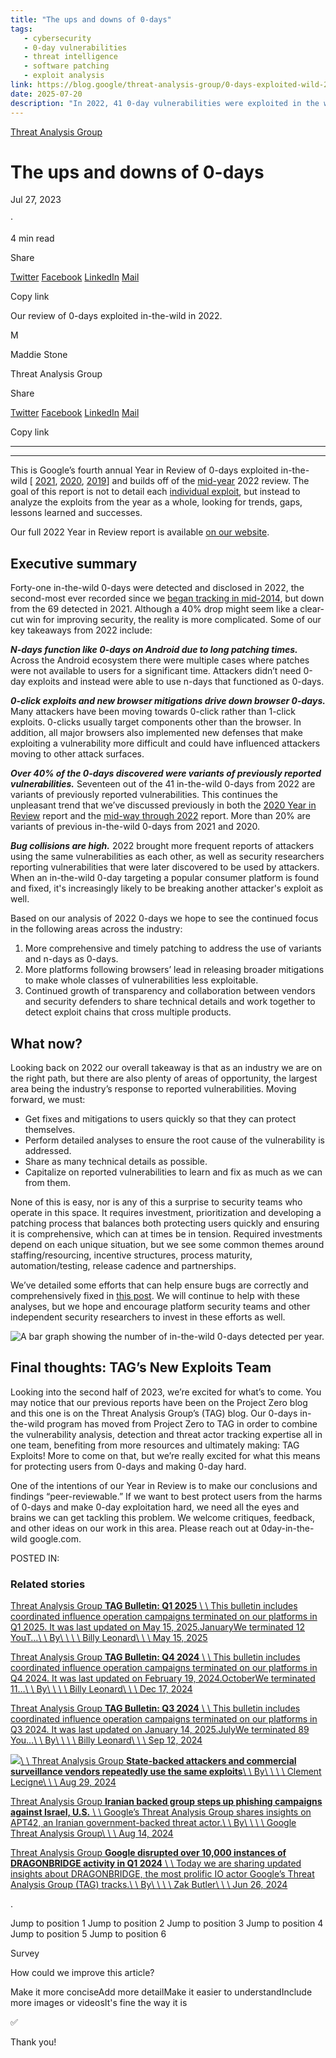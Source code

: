 ```yaml
---
title: "The ups and downs of 0-days"
tags:
   - cybersecurity
   - 0-day vulnerabilities
   - threat intelligence
   - software patching
   - exploit analysis
link: https://blog.google/threat-analysis-group/0-days-exploited-wild-2022/%23:~:text%3DOver%252040%2525%2520of%2520the%25200%252Ddays%2520discovered%2520were%2520variants%2520of%2520previously%2520reported%2520vulnerabilities/
date: 2025-07-20
description: "In 2022, 41 0-day vulnerabilities were exploited in the wild, a significant drop from 69 in 2021, signaling improvements in cybersecurity resilience. Notably, patch delays on Android platforms allowed n-days to function like 0-days. Although browsers saw fewer 0-day exploits due to enhanced defenses, many attackers shifted to 0-click methods. Over 40% of 0-days were variants of previously identified vulnerabilities, underscoring a persistent challenge. The report advocates for faster patching, broader mitigations, and improved collaboration in vulnerability management to effectively tackle these trends."
---
```


[Threat Analysis Group](https://blog.google/threat-analysis-group/)

# The ups and downs of 0-days

Jul 27, 2023

·

4 min read

Share

[Twitter](https://twitter.com/intent/tweet?text=The%20ups%20and%20downs%20of%200-days%20%40google&url=https://blog.google/threat-analysis-group/0-days-exploited-wild-2022/) [Facebook](https://www.facebook.com/sharer/sharer.php?caption=The%20ups%20and%20downs%20of%200-days&u=https://blog.google/threat-analysis-group/0-days-exploited-wild-2022/) [LinkedIn](https://www.linkedin.com/shareArticle?mini=true&url=https://blog.google/threat-analysis-group/0-days-exploited-wild-2022/&title=The%20ups%20and%20downs%20of%200-days) [Mail](mailto:?subject=The%20ups%20and%20downs%20of%200-days&body=Check%20out%20this%20article%20on%20the%20Keyword:%0A%0AThe%20ups%20and%20downs%20of%200-days%0A%0AThe%20goal%20of%20this%20report%20is%20to%20analyze%20the%20exploits%20from%20the%20year%20as%20a%20whole,%20looking%20for%20trends,%20gaps,%20lessons%20learned,%20and%20successes.%0A%0Ahttps://blog.google/threat-analysis-group/0-days-exploited-wild-2022/)

Copy link

Our review of 0-days exploited in-the-wild in 2022.


M

Maddie Stone

Threat Analysis Group


Share

[Twitter](https://twitter.com/intent/tweet?text=The%20ups%20and%20downs%20of%200-days%20%40google&url=https://blog.google/threat-analysis-group/0-days-exploited-wild-2022/) [Facebook](https://www.facebook.com/sharer/sharer.php?caption=The%20ups%20and%20downs%20of%200-days&u=https://blog.google/threat-analysis-group/0-days-exploited-wild-2022/) [LinkedIn](https://www.linkedin.com/shareArticle?mini=true&url=https://blog.google/threat-analysis-group/0-days-exploited-wild-2022/&title=The%20ups%20and%20downs%20of%200-days) [Mail](mailto:?subject=The%20ups%20and%20downs%20of%200-days&body=Check%20out%20this%20article%20on%20the%20Keyword:%0A%0AThe%20ups%20and%20downs%20of%200-days%0A%0AThe%20goal%20of%20this%20report%20is%20to%20analyze%20the%20exploits%20from%20the%20year%20as%20a%20whole,%20looking%20for%20trends,%20gaps,%20lessons%20learned,%20and%20successes.%0A%0Ahttps://blog.google/threat-analysis-group/0-days-exploited-wild-2022/)

Copy link

* * *

* * *

This is Google’s fourth annual Year in Review of 0-days exploited in-the-wild \[ [2021](https://googleprojectzero.blogspot.com/2022/04/the-more-you-know-more-you-know-you.html), [2020](https://googleprojectzero.blogspot.com/2021/02/deja-vu-lnerability.html), [2019](https://googleprojectzero.blogspot.com/2020/07/detection-deficit-year-in-review-of-0.html)\] and builds off of the [mid-year](https://googleprojectzero.blogspot.com/2022/06/2022-0-day-in-wild-exploitationso-far.html) 2022 review. The goal of this report is not to detail each [individual exploit](https://googleprojectzero.github.io/0days-in-the-wild/rca.html), but instead to analyze the exploits from the year as a whole, looking for trends, gaps, lessons learned and successes.

Our full 2022 Year in Review report is available [on our website](https://security.googleblog.com/2023/07/the-ups-and-downs-of-0-days-year-in.html).

## Executive summary

Forty-one in-the-wild 0-days were detected and disclosed in 2022, the second-most ever recorded since we [began tracking in mid-2014](https://docs.google.com/spreadsheets/d/1lkNJ0uQwbeC1ZTRrxdtuPLCIl7mlUreoKfSIgajnSyY/edit#gid=0), but down from the 69 detected in 2021. Although a 40% drop might seem like a clear-cut win for improving security, the reality is more complicated. Some of our key takeaways from 2022 include:

**_N-days function like 0-days on Android due to long patching times._** Across the Android ecosystem there were multiple cases where patches were not available to users for a significant time. Attackers didn’t need 0-day exploits and instead were able to use n-days that functioned as 0-days.

**_0-click exploits and new browser mitigations drive down browser 0-days._** Many attackers have been moving towards 0-click rather than 1-click exploits. 0-clicks usually target components other than the browser. In addition, all major browsers also implemented new defenses that make exploiting a vulnerability more difficult and could have influenced attackers moving to other attack surfaces.

**_Over 40% of the 0-days discovered were variants of previously reported vulnerabilities._** Seventeen out of the 41 in-the-wild 0-days from 2022 are variants of previously reported vulnerabilities. This continues the unpleasant trend that we’ve discussed previously in both the [2020 Year in Review](https://googleprojectzero.blogspot.com/2021/02/deja-vu-lnerability.html) report and the [mid-way through 2022](https://googleprojectzero.blogspot.com/2022/06/2022-0-day-in-wild-exploitationso-far.html) report. More than 20% are variants of previous in-the-wild 0-days from 2021 and 2020.

**_Bug collisions are high._** 2022 brought more frequent reports of attackers using the same vulnerabilities as each other, as well as security researchers reporting vulnerabilities that were later discovered to be used by attackers. When an in-the-wild 0-day targeting a popular consumer platform is found and fixed, it's increasingly likely to be breaking another attacker's exploit as well.

Based on our analysis of 2022 0-days we hope to see the continued focus in the following areas across the industry:

1. More comprehensive and timely patching to address the use of variants and n-days as 0-days.
2. More platforms following browsers’ lead in releasing broader mitigations to make whole classes of vulnerabilities less exploitable.
3. Continued growth of transparency and collaboration between vendors and security defenders to share technical details and work together to detect exploit chains that cross multiple products.

## What now?

Looking back on 2022 our overall takeaway is that as an industry we are on the right path, but there are also plenty of areas of opportunity, the largest area being the industry’s response to reported vulnerabilities. Moving forward, we must:

- Get fixes and mitigations to users quickly so that they can protect themselves.
- Perform detailed analyses to ensure the root cause of the vulnerability is addressed.
- Share as many technical details as possible.
- Capitalize on reported vulnerabilities to learn and fix as much as we can from them.

None of this is easy, nor is any of this a surprise to security teams who operate in this space. It requires investment, prioritization and developing a patching process that balances both protecting users quickly and ensuring it is comprehensive, which can at times be in tension. Required investments depend on each unique situation, but we see some common themes around staffing/resourcing, incentive structures, process maturity, automation/testing, release cadence and partnerships.

We’ve detailed some efforts that can help ensure bugs are correctly and comprehensively fixed in [this post](https://googleprojectzero.blogspot.com/2022/06/2022-0-day-in-wild-exploitationso-far.html). We will continue to help with these analyses, but we hope and encourage platform security teams and other independent security researchers to invest in these efforts as well.

![A bar graph showing the number of in-the-wild 0-days detected per year.](https://storage.googleapis.com/gweb-uniblog-publish-prod/images/image1_7ijmwED.width-100.format-webp.webp)

## Final thoughts: TAG’s New Exploits Team

Looking into the second half of 2023, we’re excited for what’s to come. You may notice that our previous reports have been on the Project Zero blog and this one is on the Threat Analysis Group’s (TAG) blog. Our 0-days in-the-wild program has moved from Project Zero to TAG in order to combine the vulnerability analysis, detection and threat actor tracking expertise all in one team, benefiting from more resources and ultimately making: TAG Exploits! More to come on that, but we’re really excited for what this means for protecting users from 0-days and making 0-day hard.

One of the intentions of our Year in Review is to make our conclusions and findings “peer-reviewable.” If we want to best protect users from the harms of 0-days and make 0-day exploitation hard, we need all the eyes and brains we can get tackling this problem. We welcome critiques, feedback, and other ideas on our work in this area. Please reach out at 0day-in-the-wild <at> google.com.

POSTED IN:

### Related stories

[Threat Analysis Group **TAG Bulletin: Q1 2025** \\
\\
This bulletin includes coordinated influence operation campaigns terminated on our platforms in Q1 2025. It was last updated on May 15, 2025.JanuaryWe terminated 12 YouT…\\
\\
By\\
\\
\\
\\
Billy Leonard\\
\\
\\
May 15, 2025](https://blog.google/threat-analysis-group/tag-bulletin-q1-2025/)

[Threat Analysis Group **TAG Bulletin: Q4 2024** \\
\\
This bulletin includes coordinated influence operation campaigns terminated on our platforms in Q4 2024. It was last updated on February 19, 2024.OctoberWe terminated 11…\\
\\
By\\
\\
\\
\\
Billy Leonard\\
\\
\\
Dec 17, 2024](https://blog.google/threat-analysis-group/tag-bulletin-q4-2024/)

[Threat Analysis Group **TAG Bulletin: Q3 2024** \\
\\
This bulletin includes coordinated influence operation campaigns terminated on our platforms in Q3 2024. It was last updated on January 14, 2025.JulyWe terminated 89 You…\\
\\
By\\
\\
\\
\\
Billy Leonard\\
\\
\\
Sep 12, 2024](https://blog.google/threat-analysis-group/tag-bulletin-q3-2024/)

[![](https://storage.googleapis.com/gweb-uniblog-publish-prod/original_images/TAG_PzwyAeM.width-1600.format-webp.webp)\\
\\
Threat Analysis Group **State-backed attackers and commercial surveillance vendors repeatedly use the same exploits**\\
\\
By\\
\\
\\
\\
Clement Lecigne\\
\\
\\
Aug 29, 2024](https://blog.google/threat-analysis-group/state-backed-attackers-and-commercial-surveillance-vendors-repeatedly-use-the-same-exploits/)

[Threat Analysis Group **Iranian backed group steps up phishing campaigns against Israel, U.S.** \\
\\
Google’s Threat Analysis Group shares insights on APT42, an Iranian government-backed threat actor.\\
\\
By\\
\\
\\
\\
Google Threat Analysis Group\\
\\
\\
Aug 14, 2024](https://blog.google/threat-analysis-group/iranian-backed-group-steps-up-phishing-campaigns-against-israel-us/)

[Threat Analysis Group **Google disrupted over 10,000 instances of DRAGONBRIDGE activity in Q1 2024** \\
\\
Today we are sharing updated insights about DRAGONBRIDGE, the most prolific IO actor Google’s Threat Analysis Group (TAG) tracks.\\
\\
By\\
\\
\\
\\
Zak Butler\\
\\
\\
Jun 26, 2024](https://blog.google/threat-analysis-group/google-disrupted-dragonbridge-activity-q1-2024/)

.

Jump to position 1
Jump to position 2
Jump to position 3
Jump to position 4
Jump to position 5
Jump to position 6

Survey

How could we improve this article?

Make it more conciseAdd more detailMake it easier to understandInclude more images or videosIt's fine the way it is

✅

Thank you!
